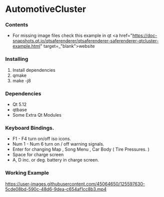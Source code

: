 # AutomotiveCluster

### Contents

- For missing image files check this example in qt <a href="https://doc-snapshots.qt.io/qtsaferenderer/qtsaferenderer-saferenderer-qtcluster-example.html" target=_"blank">website </a>

### Installing ###

1. Install dependencies
2. qmake
3. make -j8

### Dependencies ###

- Qt 5.12
- qtbase
- Some Extra Qt Modules

### Keyboard Bindings.
- F1 - F4 turn on/off iso icons.
- Num 1 - Num 6 turn on / off warning signals.
- Enter for changing Map , Song Menu , Car Body ( Tire Pressures. )
- Space for charge screen
- A, D inc. or deg. battery in charge screen.


### Working Example 
https://user-images.githubusercontent.com/45064650/125597630-5cde08bd-590c-48d6-9dea-c654af1cc8b3.mp4

